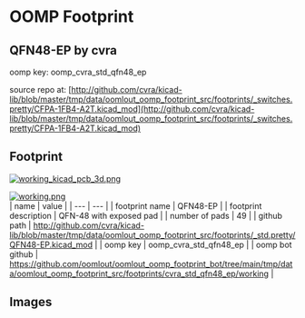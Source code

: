 # OOMP Footprint  
## QFN48-EP  by cvra  
  
oomp key: oomp_cvra_std_qfn48_ep  
  
source repo at: [http://github.com/cvra/kicad-lib/blob/master/tmp/data/oomlout_oomp_footprint_src/footprints/_switches.pretty/CFPA-1FB4-A2T.kicad_mod](http://github.com/cvra/kicad-lib/blob/master/tmp/data/oomlout_oomp_footprint_src/footprints/_switches.pretty/CFPA-1FB4-A2T.kicad_mod)  
## Footprint  
  
[![working_kicad_pcb_3d.png](working_kicad_pcb_3d_600.png)](working_kicad_pcb_3d.png)  
  
[![working.png](working_600.png)](working.png)  
| name | value | 
| --- | --- | 
| footprint name | QFN48-EP | 
| footprint description | QFN-48 with exposed pad | 
| number of pads | 49 | 
| github path | http://github.com/cvra/kicad-lib/blob/master/tmp/data/oomlout_oomp_footprint_src/footprints/_std.pretty/QFN48-EP.kicad_mod | 
| oomp key | oomp_cvra_std_qfn48_ep | 
| oomp bot github | https://github.com/oomlout/oomlout_oomp_footprint_bot/tree/main/tmp/data/oomlout_oomp_footprint_src/footprints/cvra_std_qfn48_ep/working | 
## Images  
